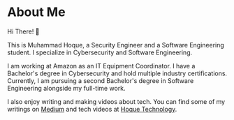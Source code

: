 <!DOCTYPE html>
<html lang="en">
<head>
    <meta charset="UTF-8">
    <meta name="viewport" content="width=device-width, initial-scale=1.0">
</head>
<body>
    </header>
    <div class="container">
        <h1>About Me</h1>
        <p>Hi There! 👋</p>
        <p>This is Muhammad Hoque, a Security Engineer and a Software Engineering student. I specialize in Cybersecurity and Software Engineering.</p>
        <p>I am working at Amazon as an IT Equipment Coordinator. I have a Bachelor's degree in Cybersecurity and hold multiple industry certifications. Currently, I am pursuing a second Bachelor's degree in Software Engineering alongside my full-time work.</p>
        <p>I also enjoy writing and making videos about tech. You can find some of my writings on <a href="https://medium.com/@HoqueTechnology" target="_blank">Medium</a> and tech videos at <a href="https://youtube.com/@HoqueTechnology" target="_blank">Hoque Technology</a>.</p>
    </div>
</body>
</html>
